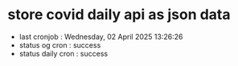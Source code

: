 # store covid daily api as json data

- last cronjob : Wednesday, 02 April 2025 13:26:26
- status og cron : success
- status daily cron : success
      
      